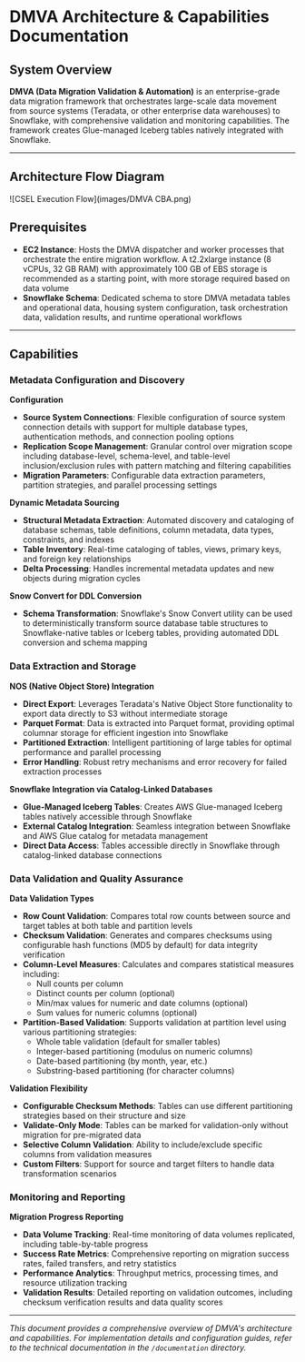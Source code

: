 # DMVA Architecture & Capabilities Documentation

## System Overview

**DMVA (Data Migration Validation & Automation)** is an enterprise-grade data migration framework that orchestrates large-scale data movement from source systems (Teradata, or other enterprise data warehouses) to Snowflake, with comprehensive validation and monitoring capabilities. The framework creates Glue-managed Iceberg tables natively integrated with Snowflake.

---

## Architecture Flow Diagram

![CSEL Execution Flow](images/DMVA CBA.png)

## Prerequisites

- **EC2 Instance**: Hosts the DMVA dispatcher and worker processes that orchestrate the entire migration workflow. A t2.2xlarge instance (8 vCPUs, 32 GB RAM) with approximately 100 GB of EBS storage is recommended as a starting point, with more storage required based on data volume
- **Snowflake Schema**: Dedicated schema to store DMVA metadata tables and operational data, housing system configuration, task orchestration data, validation results, and runtime operational workflows

---

## Capabilities

### Metadata Configuration and Discovery

**Configuration**
- **Source System Connections**: Flexible configuration of source system connection details with support for multiple database types, authentication methods, and connection pooling options
- **Replication Scope Management**: Granular control over migration scope including database-level, schema-level, and table-level inclusion/exclusion rules with pattern matching and filtering capabilities
- **Migration Parameters**: Configurable data extraction parameters, partition strategies, and parallel processing settings

**Dynamic Metadata Sourcing**
- **Structural Metadata Extraction**: Automated discovery and cataloging of database schemas, table definitions, column metadata, data types, constraints, and indexes
- **Table Inventory**: Real-time cataloging of tables, views, primary keys, and foreign key relationships
- **Delta Processing**: Handles incremental metadata updates and new objects during migration cycles

**Snow Convert for DDL Conversion**
- **Schema Transformation**: Snowflake's Snow Convert utility can be used to deterministically transform source database table structures to Snowflake-native tables or Iceberg tables, providing automated DDL conversion and schema mapping

### Data Extraction and Storage

**NOS (Native Object Store) Integration**
- **Direct Export**: Leverages Teradata's Native Object Store functionality to export data directly to S3 without intermediate storage
- **Parquet Format**: Data is extracted into Parquet format, providing optimal columnar storage for efficient ingestion into Snowflake
- **Partitioned Extraction**: Intelligent partitioning of large tables for optimal performance and parallel processing
- **Error Handling**: Robust retry mechanisms and error recovery for failed extraction processes

**Snowflake Integration via Catalog-Linked Databases**
- **Glue-Managed Iceberg Tables**: Creates AWS Glue-managed Iceberg tables natively accessible through Snowflake
- **External Catalog Integration**: Seamless integration between Snowflake and AWS Glue catalog for metadata management
- **Direct Data Access**: Tables accessible directly in Snowflake through catalog-linked database connections

### Data Validation and Quality Assurance

**Data Validation Types**
- **Row Count Validation**: Compares total row counts between source and target tables at both table and partition levels
- **Checksum Validation**: Generates and compares checksums using configurable hash functions (MD5 by default) for data integrity verification
- **Column-Level Measures**: Calculates and compares statistical measures including:
  - Null counts per column
  - Distinct counts per column (optional)
  - Min/max values for numeric and date columns (optional)
  - Sum values for numeric columns (optional)
- **Partition-Based Validation**: Supports validation at partition level using various partitioning strategies:
  - Whole table validation (default for smaller tables)
  - Integer-based partitioning (modulus on numeric columns)
  - Date-based partitioning (by month, year, etc.)
  - Substring-based partitioning (for character columns)

**Validation Flexibility**
- **Configurable Checksum Methods**: Tables can use different partitioning strategies based on their structure and size
- **Validate-Only Mode**: Tables can be marked for validation-only without migration for pre-migrated data
- **Selective Column Validation**: Ability to include/exclude specific columns from validation measures
- **Custom Filters**: Support for source and target filters to handle data transformation scenarios

### Monitoring and Reporting

**Migration Progress Reporting**
- **Data Volume Tracking**: Real-time monitoring of data volumes replicated, including table-by-table progress
- **Success Rate Metrics**: Comprehensive reporting on migration success rates, failed transfers, and retry statistics
- **Performance Analytics**: Throughput metrics, processing times, and resource utilization tracking
- **Validation Results**: Detailed reporting on validation outcomes, including checksum verification results and data quality scores

---

*This document provides a comprehensive overview of DMVA's architecture and capabilities. For implementation details and configuration guides, refer to the technical documentation in the `/documentation` directory.*
